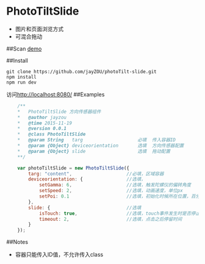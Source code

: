 # PhotoTiltSlide

 - 图片和页面浏览方式
 - 可混合拖动

##Scan
[demo][1]

##Install

    git clone https://github.com/jayZOU/photoTilt-slide.git
    npm install
    npm run dev
    
访问[http://localhost:8080/][2]
##Examples

```js
    /**
	*	PhotoTiltSlide 方向传感器组件
	*	@author jayzou
	*	@time 2015-11-19
	*	@version 0.0.1
	*	@class PhotoTiltSlide
	*	@param String	targ		            必填	传入容器ID
	*	@param {Object}	deviceorientation		选填	方向传感器配置
	*	@param {Object}	slide		            选填	拖动配置
	**/

    var photoTiltSlide = new PhotoTiltSlide({
		targ: "content",					//必填，区域容器
		deviceorientation: {				//选填，
			setGamma: 6,					//选填，触发陀螺仪的偏转角度
			setSpeed: 2,					//选填，动画速度，单位px
			setPoi: 0.1						//选填，初始化时候所在位置，百分比
		},
		slide: {							//选填
			isTouch: true,				    //选填，touch事件发生时是否停止deviceorientation
			timeout: 2,						//选填，点击之后停留时间
		}
	});

```
##Notes

 - 容器只能传入ID值，不允许传入class


	
	


  [1]: http://htmlpreview.github.io/?https://github.com/jayZOU/photoTilt-slide/blob/master/src/index.html
  [2]: http://localhost:8080/